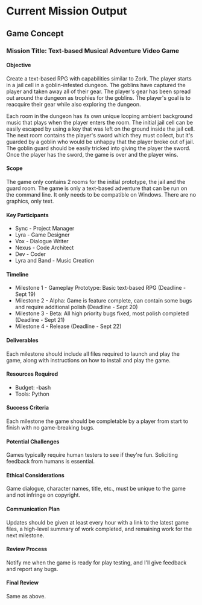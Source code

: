 # Current Mission Output

## Game Concept

### Mission Title: Text-based Musical Adventure Video Game

#### Objective
Create a text-based RPG with capabilities similar to Zork. The player starts in a jail cell in a goblin-infested dungeon. The goblins have captured the player and taken away all of their gear. The player's gear has been spread out around the dungeon as trophies for the goblins. The player's goal is to reacquire their gear while also exploring the dungeon.

Each room in the dungeon has its own unique looping ambient background music that plays when the player enters the room. The initial jail cell can be easily escaped by using a key that was left on the ground inside the jail cell. The next room contains the player's sword which they must collect, but it's guarded by a goblin who would be unhappy that the player broke out of jail. The goblin guard should be easily tricked into giving the player the sword. Once the player has the sword, the game is over and the player wins.

#### Scope
The game only contains 2 rooms for the initial prototype, the jail and the guard room. The game is only a text-based adventure that can be run on the command line. It only needs to be compatible on Windows. There are no graphics, only text.

#### Key Participants
- Sync - Project Manager
- Lyra - Game Designer
- Vox - Dialogue Writer
- Nexus - Code Architect
- Dev - Coder
- Lyra and Band - Music Creation

#### Timeline
- Milestone 1 - Gameplay Prototype: Basic text-based RPG (Deadline - Sept 19)
- Milestone 2 - Alpha: Game is feature complete, can contain some bugs and require additional polish (Deadline - Sept 20)
- Milestone 3 - Beta: All high priority bugs fixed, most polish completed (Deadline - Sept 21)
- Milestone 4 - Release (Deadline - Sept 22)

#### Deliverables
Each milestone should include all files required to launch and play the game, along with instructions on how to install and play the game.

#### Resources Required
- Budget: -bash
- Tools: Python

#### Success Criteria
Each milestone the game should be completable by a player from start to finish with no game-breaking bugs.

#### Potential Challenges
Games typically require human testers to see if they're fun. Soliciting feedback from humans is essential.

#### Ethical Considerations
Game dialogue, character names, title, etc., must be unique to the game and not infringe on copyright.

#### Communication Plan
Updates should be given at least every hour with a link to the latest game files, a high-level summary of work completed, and remaining work for the next milestone.

#### Review Process
Notify me when the game is ready for play testing, and I'll give feedback and report any bugs.

#### Final Review
Same as above.

